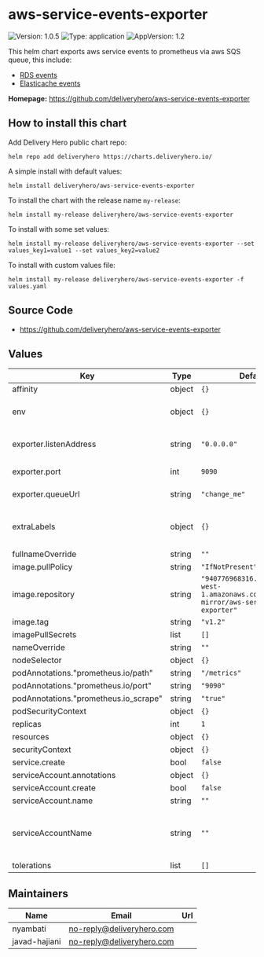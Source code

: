 # aws-service-events-exporter

![Version: 1.0.5](https://img.shields.io/badge/Version-1.0.5-informational?style=flat-square) ![Type: application](https://img.shields.io/badge/Type-application-informational?style=flat-square) ![AppVersion: 1.2](https://img.shields.io/badge/AppVersion-1.2-informational?style=flat-square)

This helm chart exports aws service events to prometheus via aws SQS queue, this include:

- [RDS events](https://docs.aws.amazon.com/AmazonRDS/latest/UserGuide/USER_Events.html)
- [Elasticache events](https://docs.aws.amazon.com/AmazonElastiCache/latest/mem-ug/ECEvents.Viewing.html)

**Homepage:** <https://github.com/deliveryhero/aws-service-events-exporter>

## How to install this chart

Add Delivery Hero public chart repo:

```console
helm repo add deliveryhero https://charts.deliveryhero.io/
```

A simple install with default values:

```console
helm install deliveryhero/aws-service-events-exporter
```

To install the chart with the release name `my-release`:

```console
helm install my-release deliveryhero/aws-service-events-exporter
```

To install with some set values:

```console
helm install my-release deliveryhero/aws-service-events-exporter --set values_key1=value1 --set values_key2=value2
```

To install with custom values file:

```console
helm install my-release deliveryhero/aws-service-events-exporter -f values.yaml
```

## Source Code

* <https://github.com/deliveryhero/aws-service-events-exporter>

## Values

| Key | Type | Default | Description |
|-----|------|---------|-------------|
| affinity | object | `{}` |  |
| env | object | `{}` | Additional environment variables |
| exporter.listenAddress | string | `"0.0.0.0"` | Exporter listening address |
| exporter.port | int | `9090` | Exporter port |
| exporter.queueUrl | string | `"change_me"` | SQS queue url |
| extraLabels | object | `{}` | Additional labels to be added to all resources |
| fullnameOverride | string | `""` |  |
| image.pullPolicy | string | `"IfNotPresent"` |  |
| image.repository | string | `"940776968316.dkr.ecr.eu-west-1.amazonaws.com/dockerhub-mirror/aws-service-events-exporter"` |  |
| image.tag | string | `"v1.2"` |  |
| imagePullSecrets | list | `[]` |  |
| nameOverride | string | `""` |  |
| nodeSelector | object | `{}` |  |
| podAnnotations."prometheus.io/path" | string | `"/metrics"` |  |
| podAnnotations."prometheus.io/port" | string | `"9090"` |  |
| podAnnotations."prometheus.io_scrape" | string | `"true"` |  |
| podSecurityContext | object | `{}` |  |
| replicas | int | `1` |  |
| resources | object | `{}` |  |
| securityContext | object | `{}` |  |
| service.create | bool | `false` |  |
| serviceAccount.annotations | object | `{}` |  |
| serviceAccount.create | bool | `false` |  |
| serviceAccount.name | string | `""` |  |
| serviceAccountName | string | `""` | service account to be used by the containers |
| tolerations | list | `[]` |  |

## Maintainers

| Name | Email | Url |
| ---- | ------ | --- |
| nyambati | no-reply@deliveryhero.com |  |
| javad-hajiani | no-reply@deliveryhero.com |  |
